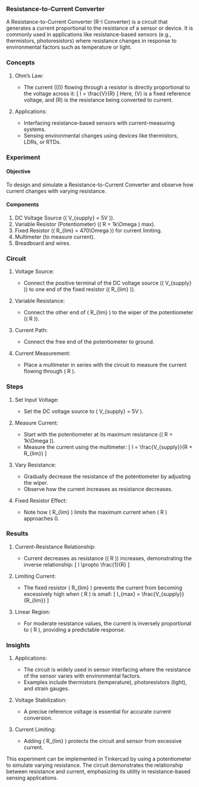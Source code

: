 ### Resistance-to-Current Converter

A Resistance-to-Current Converter (R-I Converter) is a circuit that generates a current proportional to the resistance of a sensor or device. It is commonly used in applications like resistance-based sensors (e.g., thermistors, photoresistors) where resistance changes in response to environmental factors such as temperature or light.

### Concepts

1. Ohm’s Law:
   - The current (\(I\)) flowing through a resistor is directly proportional to the voltage across it:
     \[
     I = \frac{V}{R}
     \]
     Here, \(V\) is a fixed reference voltage, and \(R\) is the resistance being converted to current.

2. Applications:
   - Interfacing resistance-based sensors with current-measuring systems.
   - Sensing environmental changes using devices like thermistors, LDRs, or RTDs.

### Experiment

#### Objective

To design and simulate a Resistance-to-Current Converter and observe how current changes with varying resistance.

#### Components

1. DC Voltage Source (\( V_{supply} = 5V \)).
2. Variable Resistor (Potentiometer) (\( R = 1k\Omega \) max).
3. Fixed Resistor (\( R_{lim} = 470\Omega \)) for current limiting.
4. Multimeter (to measure current).
5. Breadboard and wires.

### Circuit

1. Voltage Source:
   - Connect the positive terminal of the DC voltage source (\( V_{supply} \)) to one end of the fixed resistor (\( R_{lim} \)).

2. Variable Resistance:
   - Connect the other end of \( R_{lim} \) to the wiper of the potentiometer (\( R \)).

3. Current Path:
   - Connect the free end of the potentiometer to ground.

4. Current Measurement:
   - Place a multimeter in series with the circuit to measure the current flowing through \( R \).

### Steps

1. Set Input Voltage:
   - Set the DC voltage source to \( V_{supply} = 5V \).

2. Measure Current:
   - Start with the potentiometer at its maximum resistance (\( R = 1k\Omega \)).
   - Measure the current using the multimeter:
     \[
     I = \frac{V_{supply}}{R + R_{lim}}
     \]

3. Vary Resistance:
   - Gradually decrease the resistance of the potentiometer by adjusting the wiper.
   - Observe how the current increases as resistance decreases.

4. Fixed Resistor Effect:
   - Note how \( R_{lim} \) limits the maximum current when \( R \) approaches 0.

### Results

1. Current-Resistance Relationship:
   - Current decreases as resistance (\( R \)) increases, demonstrating the inverse relationship:
     \[
     I \propto \frac{1}{R}
     \]

2. Limiting Current:
   - The fixed resistor \( R_{lim} \) prevents the current from becoming excessively high when \( R \) is small:
     \[
     I_{max} = \frac{V_{supply}}{R_{lim}}
     \]

3. Linear Region:
   - For moderate resistance values, the current is inversely proportional to \( R \), providing a predictable response.

### Insights

1. Applications:
   - The circuit is widely used in sensor interfacing where the resistance of the sensor varies with environmental factors.
   - Examples include thermistors (temperature), photoresistors (light), and strain gauges.

2. Voltage Stabilization:
   - A precise reference voltage is essential for accurate current conversion.

3. Current Limiting:
   - Adding \( R_{lim} \) protects the circuit and sensor from excessive current.

This experiment can be implemented in Tinkercad by using a potentiometer to simulate varying resistance. The circuit demonstrates the relationship between resistance and current, emphasizing its utility in resistance-based sensing applications.
